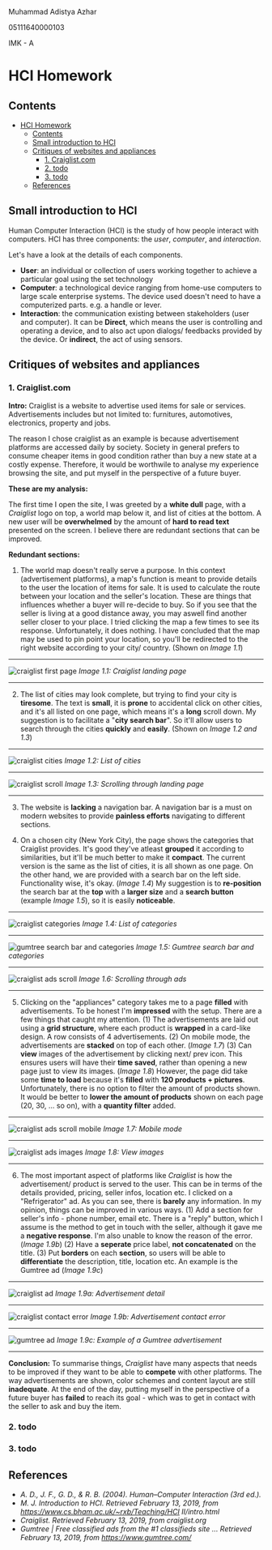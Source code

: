 
Muhammad Adistya Azhar

05111640000103

IMK - A


# HCI Homework 


## Contents

- [HCI Homework](#hci-homework)
  - [Contents](#contents)
  - [Small introduction to HCI](#small-introduction-to-hci)
  - [Critiques of websites and appliances](#critiques-of-websites-and-appliances)
    - [1. Craiglist.com](#1-craiglistcom)
    - [2. todo](#2-todo)
    - [3. todo](#3-todo)
  - [References](#references)

## Small introduction to HCI

Human Computer Interaction (HCI) is the study of how people interact with computers. HCI has three components: the *user*, *computer*, and *interaction*.

Let's have a look at the details of each components.

- **User**: an individual or collection of users working together to achieve a particular goal using the set technology
- **Computer**:  a technological device ranging from home-use computers to large scale enterprise systems. The device used doesn't need to have a computerized parts. e.g. a handle or lever.
- **Interaction**: the communication existing between stakeholders (user and computer).     It can be **Direct**, which means the user is controlling and operating a device, and to also act upon dialogs/ feedbacks provided by the device. Or **indirect**, the act of using sensors.


## Critiques of websites and appliances
###  1. Craiglist.com

**Intro:**
Craiglist is a website to advertise used items for sale or services. Advertisements includes but not limited to: furnitures, automotives, electronics, property and jobs. 

The reason I chose craiglist as an example is because advertisement platforms are accessed daily by society. Society in general prefers to consume cheaper items in good condition rather than buy a new state at a costly expense. Therefore, it would be worthwile to analyse my experience browsing the site, and put myself in the perspective of a future buyer.

**These are my analysis:**

The first time I open the site, I was greeted by a **white dull** page, with a *Craiglist* logo on top, a world map below it, and list of cities at the bottom. A new user will be **overwhelmed** by the amount of **hard to read text** presented on the screen. I believe there are redundant sections that can be improved.

**Redundant sections:**
1. The world map doesn't really serve a purpose. In this context (advertisement platforms), a map's function is meant to provide details to the user the location of items for sale. It is used to calculate the route between your location and the seller's location. These are things that influences whether a buyer will re-decide to buy. So if you see that the seller is living at a good distance away, you may aswell find another seller closer to your place. 
 I tried clicking the map a few times to see its response. Unfortunately, it does nothing. I have concluded that the map may be used to pin point your location, so you'll be redirected to the right website according to your city/ country. (Shown on *Image 1.1*)

****
![craiglist first page](public/craiglist_first_page.png "craiglist first page")
*Image 1.1: Craiglist landing page*
****

2. The list of cities may look complete, but trying to find your city is **tiresome**. The text is **small**, it is **prone** to accidental click on other cities, and it's all listed on one page, which means it's a **long** scroll down.
My suggestion is to facilitate a "**city search bar**". So it'll allow users to search through the cities **quickly** and **easily**. (Shown on *Image 1.2 and 1.3*)

****
![craiglist cities](public/craiglist_cities.png "craiglist cities")
*Image 1.2: List of cities*
****
![craiglist scroll](public/scroll_first_page.gif "craiglist scroll")
*Image 1.3: Scrolling through landing page*
****

3. The website is **lacking** a navigation bar. A navigation bar is a must on modern websites to provide **painless efforts** navigating to different sections.


4. On a chosen city (New York City), the page shows the categories that Craiglist provides. It's good they've atleast **grouped** it according to similarities, but it'll be much better to make it **compact**. The current version is the same as the list of cities, it is all shown as one page. On the other hand, we are provided with a search bar on the left side. Functionality wise, it's okay. (*Image 1.4*)
My suggestion is to **re-position** the search bar at the **top** with a **larger size** and a **search button** (example *Image 1.5*), so it is easily **noticeable**.

****
![craiglist categories](public/craiglist_sections.png "craiglist categories")
*Image 1.4: List of categories*
****
![gumtree search bar and categories](public/gumtree.png "gumtree search bar and categories")
*Image 1.5: Gumtree search bar and categories*
****
![craiglist ads scroll](public/craiglist_ads_scroll.gif "craiglist ads scroll")
*Image 1.6: Scrolling through ads*
****
5. Clicking on the "appliances" category takes me to a page **filled** with advertisements. To be honest I'm **impressed** with the setup. There are a few things that caught my attention. 
(1) The advertisements are laid out using a **grid structure**, where each product is **wrapped** in a card-like design. A row consists of 4 advertisements. 
(2) On mobile mode, the advertisements are **stacked** on top of each other. (*Image 1.7*) 
(3) Can **view** images of the advertisement by clicking next/ prev icon. This ensures users will have their **time saved**, rather than opening a new page just to view its images. (*Image 1.8*)
However, the page did take some **time to load** because it's **filled** with **120 products + pictures**. Unfortunately, there is no option to filter the amount of products shown. It would be better to **lower the amount of products** shown on each page (20, 30, ... so on), with a **quantity filter** added.

****
![craiglist ads scroll mobile](public/craiglist_ads_responsive.gif "craiglist ads scroll mobile")
*Image 1.7: Mobile mode*
****
![craiglist ads images](public/craiglist_ads_slide.gif "craiglist ads scroll images")
*Image 1.8: View images*
****
6. The most important aspect of platforms like *Craiglist* is how the advertisement/ product is served to the user. This can be in terms of the details provided, pricing, seller infos, location etc. I clicked on a "Refrigerator" ad. As you can see, there is **barely** any information. In my opinion, things can be improved in various ways. 
(1) Add a section for seller's info - phone number, email etc. There is a "reply" button, which I assume is the method to get in touch with the seller, although it gave me a **negative response**. I'm also unable to know the reason of the error. (*Image 1.9b*) 
(2) Have a **seperate** price label, **not concatenated** on the title. 
(3) Put **borders** on each **section**, so users will be able to **differentiate** the description, title, location etc. An example is the Gumtree ad (*Image 1.9c*)
****
![craiglist ad](public/craiglist_advertisement.gif "craiglist ad")
*Image 1.9a: Advertisement detail*
****
![craiglist contact error](public/craiglist_ad_uncontactable.gif "craiglist contact error")
*Image 1.9b: Advertisement contact error*
****
![gumtree ad](public/gumtree_ad.png "gumtree ad")
*Image 1.9c: Example of a Gumtree advertisement*
****

**Conclusion:**
To summarise things, *Craiglist* have many aspects that needs to be improved if they want to be able to **compete** with other platforms. The way advertisements are shown, color schemes and content layout are still **inadequate**. At the end of the day, putting myself in the perspective of a future buyer has **failed** to reach its goal - which was to get in contact with the seller to ask and buy the item.

### 2. todo

### 3. todo



## References
- *A. D., J. F., G. D., & R. B. (2004). Human–Computer Interaction (3rd ed.).*
- *M. J. Introduction to HCI. Retrieved February 13, 2019, from https://www.cs.bham.ac.uk/~rxb/Teaching/HCI II/intro.html*
- *Craiglist. Retrieved February 13, 2019, from craiglist.org*
- *Gumtree | Free classified ads from the #1 classifieds site ...  Retrieved February 13, 2019, from https://www.gumtree.com/*




